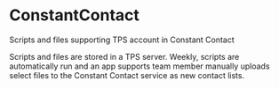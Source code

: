 # ConstantContact
Scripts and files supporting TPS account in Constant Contact

Scripts and files are stored in a TPS server.
Weekly, scripts are automatically run and an app supports team member manually uploads select files to the Constant Contact service as new contact lists.
